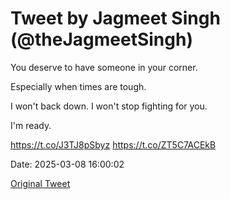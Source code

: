 # Tweet by Jagmeet Singh (@theJagmeetSingh)

You deserve to have someone in your corner.

Especially when times are tough.

I won't back down. I won't stop fighting for you.

I'm ready.

https://t.co/J3TJ8pSbyz https://t.co/ZT5C7ACEkB

Date: 2025-03-08 16:00:02

[Original Tweet](https://x.com/theJagmeetSingh/status/1898403343770234980)

